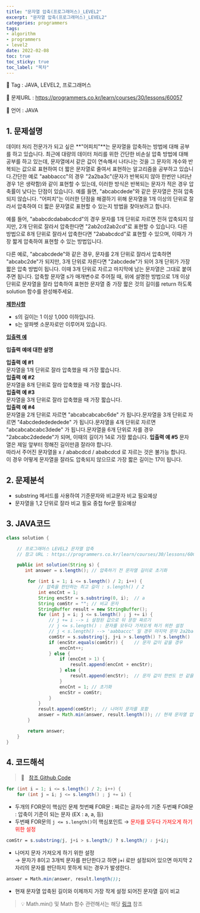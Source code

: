 ```yaml
---
title: "문자열 압축(프로그래머스)_LEVEL2"
excerpt: "문자열 압축(프로그래머스)_LEVEL2"
categories: programmers
tags: 
- algorithm
- programmers
- level2
date: 2022-02-08
toc: true
toc_sticky: true
toc_label: "목차"
---
```


👤 Tag        :  JAVA, LEVEL2, 프로그래머스  

🔗 문제URL :  https://programmers.co.kr/learn/courses/30/lessons/60057  

🔨 언어        :  JAVA  

## 1. 문제설명  

 데이터 처리 전문가가 되고 싶은 **"어피치"**는 문자열을 압축하는 방법에 대해 공부를 하고 있습니다. 최근에 대량의 데이터 처리를 위한 간단한 비손실 압축 방법에 대해 공부를 하고 있는데, 문자열에서 같은 값이 연속해서 나타나는 것을 그 문자의 개수와 반복되는 값으로 표현하여 더 짧은 문자열로 줄여서 표현하는 알고리즘을 공부하고 있습니다.간단한 예로 "aabbaccc"의 경우 "2a2ba3c"(문자가 반복되지 않아 한번만 나타난 경우 1은 생략함)와 같이 표현할 수 있는데, 이러한 방식은 반복되는 문자가 적은 경우 압축률이 낮다는 단점이 있습니다. 예를 들면, "abcabcdede"와 같은 문자열은 전혀 압축되지 않습니다. "어피치"는 이러한 단점을 해결하기 위해 문자열을 1개 이상의 단위로 잘라서 압축하여 더 짧은 문자열로 표현할 수 있는지 방법을 찾아보려고 합니다.  
   
 예를 들어, "ababcdcdababcdcd"의 경우 문자를 1개 단위로 자르면 전혀 압축되지 않지만, 2개 단위로 잘라서 압축한다면 "2ab2cd2ab2cd"로 표현할 수 있습니다. 다른 방법으로 8개 단위로 잘라서 압축한다면 "2ababcdcd"로 표현할 수 있으며, 이때가 가장 짧게 압축하여 표현할 수 있는 방법입니다. 
   
  
  
 다른 예로, "abcabcdede"와 같은 경우, 문자를 2개 단위로 잘라서 압축하면 "abcabc2de"가 되지만, 3개 단위로 자른다면 "2abcdede"가 되어 3개 단위가 가장 짧은 압축 방법이 됩니다. 이때 3개 단위로 자르고 마지막에 남는 문자열은 그대로 붙여주면 됩니다.
 압축할 문자열 s가 매개변수로 주어질 때, 위에 설명한 방법으로 1개 이상 단위로 문자열을 잘라 압축하여 표현한 문자열 중 가장 짧은 것의 길이를 return 하도록 solution 함수를 완성해주세요.

**<u>제한사항</u>**
- s의 길이는 1 이상 1,000 이하입니다.
- s는 알파벳 소문자로만 이루어져 있습니다.

**<u>입출력 예</u>**

**입출력 예에 대한 설명**

**입출력 예 #1**  
문자열을 1개 단위로 잘라 압축했을 때 가장 짧습니다.  
**입출력 예 #2**  
문자열을 8개 단위로 잘라 압축했을 때 가장 짧습니다.  
**입출력 예 #3**  
문자열을 3개 단위로 잘라 압축했을 때 가장 짧습니다.  
**입출력 예 #4**  
문자열을 2개 단위로 자르면 "abcabcabcabc6de" 가 됩니다.문자열을 3개 단위로 자르면 "4abcdededededede" 가 됩니다.문자열을 4개 단위로 자르면 "abcabcabcabc3dede" 가 됩니다.문자열을 6개 단위로 자를 경우 "2abcabc2dedede"가 되며, 이때의 길이가 14로 가장 짧습니다.
**입출력 예 #5**
문자열은 제일 앞부터 정해진 길이만큼 잘라야 합니다.  
따라서 주어진 문자열을 x / ababcdcd / ababcdcd 로 자르는 것은 불가능 합니다.  
이 경우 어떻게 문자열을 잘라도 압축되지 않으므로 가장 짧은 길이는 17이 됩니다.  

## 2. 문제분석  
- substring 메서드를 사용하여 기준문자와 비교문자 비교 필요예상
- 문자열을 1,2 단위로 잘라 비교 필요 중첩 for문 필요예상  
  
## 3. JAVA코드

```java
class solution {

    // 프로그래머스 LEVEL2 문자열 압축
    // 참고 URL : https://programmers.co.kr/learn/courses/30/lessons/60057

    public int solution(String s) {
       int answer = s.length(); // 압축하기 전 문자열 길이로 초기화

        for (int i = 1; i <= s.length() / 2; i++) {
            // 압축을 판단하는 최고 길이 : s.length() / 2
            int encCnt = 1;
            String encStr = s.substring(0, i);  // a
            String comStr = ""; // 비교 문자
            StringBuffer result = new StringBuffer();
            for (int j = i; j <= s.length() ; j += i) {
                // j += i --> i 설정된 값으로 뒤 문장 짜르기
                // j <= s.length() : 문자를 모두다 가져오게 하기 위한 설정
                // j < s.length() --> 'aabbaccc' 일 경우 마지막 문자 2a2bac 값 설정
                comStr = s.substring(j, j+i > s.length() ? s.length() : j+i); // 나머지 문자 가져오게 하기 위한 설정
                if (encStr.equals(comStr)) {    // 문자 값이 같을 경우
                    encCnt++;
                } else {
                    if (encCnt > 1) {
                        result.append(encCnt + encStr);
                    } else {
                        result.append(encStr);  // 문자 값이 한번도 안 같을경우에는 encCnt 생략
                    }
                    encCnt = 1; // 초기화
                    encStr = comStr;
                }
            }
            result.append(comStr);  // 나머지 문자를 포함
            answer = Math.min(answer, result.length()); // 현재 문자열 압축된 길이와 비교
        }

        return answer;
    }
}
```

## 4. 코드해석

>🔗&nbsp;&nbsp; [참조 Github Code](https://github.com/pcy4196/practiceJava/blob/master/src/programmers/level2/Q220205_001.java)

```java
for (int i = 1; i <= s.length() / 2; i++) {
	for (int j = i; j <= s.length() ; j += i) {
```

- 두개의 FOR문이 핵심인 문제
첫번째 FOR문 : 짜르는 글자수의 기준
두번째 FOR문 : 압축이 기준이 되는 문자 (EX : a, a, 등)
- 두번째 FOR문의 `j <= s.length()`이 핵심포인트 → <span style="color:red">문자를 모두다 가져오게 하기 위한 설정</span>

```css
comStr = s.substring(j, j+i > s.length() ? s.length() : j+i);
```

- 나머지 문자 가져오게 하기 위한 설정  
  → 문자가 8이고 3개씩 문자를 판단한다고 하면 j+i 로만 설정되어 있으면 마지막 2자리의 문자를 판단하지 못하게 되는 경우가 발생한다.

```css
answer = Math.min(answer, result.length());
```

- 현재 문자열 압축된 길이와 이제까지 가장 작게 설정 되어진 문자열 길이 비교


>💡 Math.min() 및 Math 함수 관련해서는 해당 [링크](https://thalals.tistory.com/13) 참조
